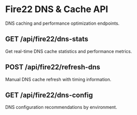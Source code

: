# Fire22 DNS & Cache API

DNS caching and performance optimization endpoints.

## GET /api/fire22/dns-stats

Get real-time DNS cache statistics and performance metrics.

## POST /api/fire22/refresh-dns

Manual DNS cache refresh with timing information.

## GET /api/fire22/dns-config

DNS configuration recommendations by environment.
